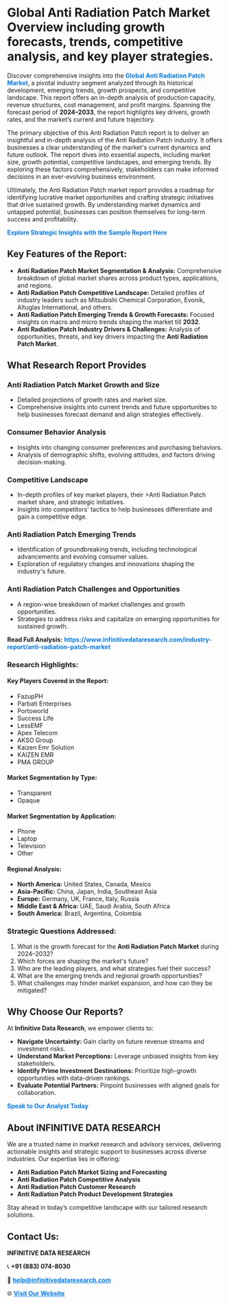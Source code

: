 <h1>Global Anti Radiation Patch Market Overview including growth forecasts, trends, competitive analysis, and key player strategies.</h1>
<p>
Discover comprehensive insights into the 
<a href="https://www.infinitivedataresearch.com/industry-report/anti-radiation-patch-market" rel="dofollow" style="color: #007BFF; text-decoration: none;"><strong>Global Anti Radiation Patch Market</strong></a>, a pivotal industry segment analyzed through its historical development, emerging trends, growth prospects, and competitive landscape. This report offers an in-depth analysis of production capacity, revenue structures, cost management, and profit margins. Spanning the forecast period of <strong>2024–2033</strong>, the report highlights key drivers, growth rates, and the market’s current and future trajectory.
</p>
<p>
The primary objective of this Anti Radiation Patch report is to deliver an insightful and in-depth analysis of the Anti Radiation Patch industry. It offers businesses a clear understanding of the market's current dynamics and future outlook. The report dives into essential aspects, including market size, growth potential, competitive landscapes, and emerging trends. By exploring these factors comprehensively, stakeholders can make informed decisions in an ever-evolving business environment.
</p>
<p>
Ultimately, the Anti Radiation Patch market report provides a roadmap for identifying lucrative market opportunities and crafting strategic initiatives that drive sustained growth. By understanding market dynamics and untapped potential, businesses can position themselves for long-term success and profitability.
</p>
<p>
<a href="https://www.infinitivedataresearch.com/request-sample/reportId=106993" style="color: #007BFF; text-decoration: none;"><strong>Explore Strategic Insights with the Sample Report Here</strong></a>
</p>

<h2>Key Features of the Report:</h2>
<ul>
<li><strong>Anti Radiation Patch Market Segmentation & Analysis:</strong> Comprehensive breakdown of global market shares across product types, applications, and regions.</li>
<li><strong>Anti Radiation Patch Competitive Landscape:</strong> Detailed profiles of industry leaders such as Mitsubishi Chemical Corporation, Evonik, Altuglas International, and others.</li>
<li><strong>Anti Radiation Patch Emerging Trends & Growth Forecasts:</strong> Focused insights on macro and micro trends shaping the market till <strong>2032</strong>.</li>
<li><strong>Anti Radiation Patch Industry Drivers & Challenges:</strong> Analysis of opportunities, threats, and key drivers impacting the <strong>Anti Radiation Patch Market</strong>.</li>
</ul>

<h2>What Research Report Provides</h2>
<h3>Anti Radiation Patch Market Growth and Size</h3>
<ul>
<li>Detailed projections of growth rates and market size.</li>
<li>Comprehensive insights into current trends and future opportunities to help businesses forecast demand and align strategies effectively.</li>
</ul>

<h3>Consumer Behavior Analysis</h3>
<ul>
<li>Insights into changing consumer preferences and purchasing behaviors.</li>
<li>Analysis of demographic shifts, evolving attitudes, and factors driving decision-making.</li>
</ul>

<h3>Competitive Landscape</h3>
<ul>
<li>In-depth profiles of key market players, their >Anti Radiation Patch market share, and strategic initiatives.</li>
<li>Insights into competitors' tactics to help businesses differentiate and gain a competitive edge.</li>
</ul>

<h3>Anti Radiation Patch Emerging Trends</h3>
<ul>
<li>Identification of groundbreaking trends, including technological advancements and evolving consumer values.</li>
<li>Exploration of regulatory changes and innovations shaping the industry's future.</li>
</ul>

<h3>Anti Radiation Patch Challenges and Opportunities</h3>
<ul>
<li>A region-wise breakdown of market challenges and growth opportunities.</li>
<li>Strategies to address risks and capitalize on emerging opportunities for sustained growth.</li>
</ul>
<p><strong>Read Full Analysis:</strong> <a href="https://www.infinitivedataresearch.com/industry-report/anti-radiation-patch-market" rel="dofollow" style="color: #007BFF; text-decoration: none;"><strong>https://www.infinitivedataresearch.com/industry-report/anti-radiation-patch-market</strong></a></p>
<h3>Research Highlights:</h3>
<h4>Key Players Covered in the Report:</h4>
<ul><li>FazupPH</li><li>Parbati Enterprises</li><li>Portoworld</li><li>Success Life</li><li>LessEMF</li><li>Apex Telecom</li><li>AKSO Group</li><li>Kaizen Emr Solution</li><li>KAIZEN EMR</li><li>PMA GROUP</li></ul>
<h4>Market Segmentation by Type:</h4>
<ul><li>Transparent</li><li>Opaque</li></ul>
<h4>Market Segmentation by Application:</h4>
<ul><li>Phone</li><li>Laptop</li><li>Television</li><li>Other</li></ul>

<h4>Regional Analysis:</h4>
<ul>
<li><strong>North America:</strong> United States, Canada, Mexico</li>
<li><strong>Asia-Pacific:</strong> China, Japan, India, Southeast Asia</li>
<li><strong>Europe:</strong> Germany, UK, France, Italy, Russia</li>
<li><strong>Middle East & Africa:</strong> UAE, Saudi Arabia, South Africa</li>
<li><strong>South America:</strong> Brazil, Argentina, Colombia</li>
</ul>

<h3>Strategic Questions Addressed:</h3>
<ol>
<li>What is the growth forecast for the <strong>Anti Radiation Patch Market</strong> during 2024–2032?</li>
<li>Which forces are shaping the market's future?</li>
<li>Who are the leading players, and what strategies fuel their success?</li>
<li>What are the emerging trends and regional growth opportunities?</li>
<li>What challenges may hinder market expansion, and how can they be mitigated?</li>
</ol>

<h2>Why Choose Our Reports?</h2>
<p>At <strong>Infinitive Data Research</strong>, we empower clients to:</p>
<ul>
<li><strong>Navigate Uncertainty:</strong> Gain clarity on future revenue streams and investment risks.</li>
<li><strong>Understand Market Perceptions:</strong> Leverage unbiased insights from key stakeholders.</li>
<li><strong>Identify Prime Investment Destinations:</strong> Prioritize high-growth opportunities with data-driven rankings.</li>
<li><strong>Evaluate Potential Partners:</strong> Pinpoint businesses with aligned goals for collaboration.</li>
</ul>
<p><a href="https://www.infinitivedataresearch.com/industry-report/anti-radiation-patch-market" rel="dofollow" style="color: #007BFF; text-decoration: none;"><strong>Speak to Our Analyst Today</strong></a></p>

<h2>About INFINITIVE DATA RESEARCH</h2>
<p>We are a trusted name in market research and advisory services, delivering actionable insights and strategic support to businesses across diverse industries. Our expertise lies in offering:</p>
<ul>
<li><strong>Anti Radiation Patch Market Sizing and Forecasting</strong></li>
<li><strong>Anti Radiation Patch Competitive Analysis</strong></li>
<li><strong>Anti Radiation Patch Customer Research</strong></li>
<li><strong>Anti Radiation Patch Product Development Strategies</strong></li>
</ul>
<p>Stay ahead in today’s competitive landscape with our tailored research solutions.</p>

<h2>Contact Us:</h2>
<p><strong>INFINITIVE DATA RESEARCH</strong></p>
<p>📞 <strong>+91 (883) 074-8030</strong></p>
<p>📧 <strong><a href="mailto:help@infinitivedataresearch.com" style="color: #007BFF;">help@infinitivedataresearch.com</a></strong></p>
<p>🌐 <strong><a href="https://www.infinitivedataresearch.com" rel="dofollow" style="color: #007BFF;">Visit Our Website</a></strong></p>